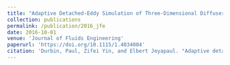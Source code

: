 ```yaml
---
title: "Adaptive Detached-Eddy Simulation of Three-Dimensional Diffusers"
collection: publications
permalink: /publication/2016_jfe
date: 2016-10-01
venue: 'Journal of Fluids Engineering'
paperurl: 'https://doi.org/10.1115/1.4034004'
citation: 'Durbin, Paul, Zifei Yin, and Elbert Jeyapaul. "Adaptive detached-eddy simulation of three-dimensional diffusers." Journal of Fluids Engineering 138.10 (2016).'
---
```

